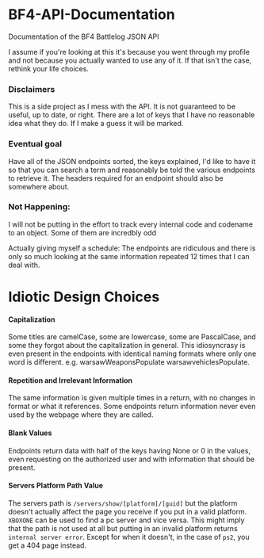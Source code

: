 # BF4-API-Documentation
Documentation of the BF4 Battlelog JSON API

I assume if you're looking at this it's because you went through my profile and not because you actually wanted to use any of it. If that isn't the case, rethink your life choices.

### Disclaimers
This is a side project as I mess with the API. It is not guaranteed to be useful, up to date, or right. There are a lot of keys that I have no reasonable idea what they do. If I make a guess it will be marked.

### Eventual goal
Have all of the JSON endpoints sorted, the keys explained, I'd like to have it so that you can search a term and reasonably be told the various endpoints to retrieve it. The headers required for an endpoint should also be somewhere about.

### Not Happening:

I will not be putting in the effort to track every internal code and codename to an object. Some of them are incredbly odd

Actually giving myself a schedule: The endpoints are ridiculous and there is only so much looking at the same information repeated 12 times that I can deal with.

# Idiotic Design Choices

#### Capitalization
Some titles are camelCase, some are lowercase, some are PascalCase, and some they forgot about the capitalization in general. This idiosyncrasy is even present in the endpoints with identical naming formats where only one word is different. e.g. warsawWeaponsPopulate warsawvehiclesPopulate.
#### Repetition and Irrelevant Information
The same information is given multiple times in a return, with no changes in format or what it references. Some endpoints return information never even used by the webpage where they are called.
#### Blank Values
Endpoints return data with half of the keys having None or 0 in the values, even requesting on the authorized user and with information that should be present.
#### Servers Platform Path Value
The servers path is `/servers/show/[platform]/[guid]` but the platform doesn't actually affect the page you receive if you put in a valid platform. `XBOXONE` can be used to find a pc server and vice versa. This might imply that the path is not used at all but putting in an invalid platform returns `internal server error`. Except for when it doesn't, in the case of `ps2`, you get a 404 page instead.
